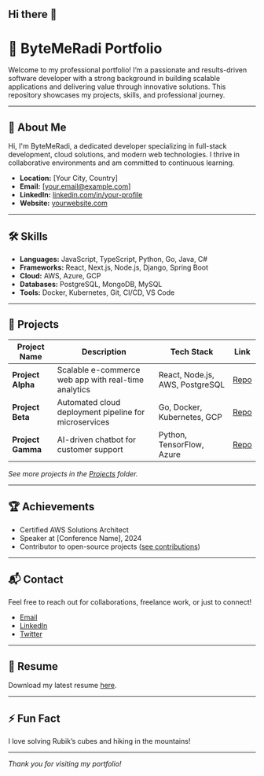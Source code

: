 ## Hi there 👋

# 🚀 ByteMeRadi Portfolio

Welcome to my professional portfolio! I’m a passionate and results-driven software developer with a strong background in building scalable applications and delivering value through innovative solutions. This repository showcases my projects, skills, and professional journey.

---

## 👋 About Me

Hi, I'm ByteMeRadi, a dedicated developer specializing in full-stack development, cloud solutions, and modern web technologies. I thrive in collaborative environments and am committed to continuous learning.

- **Location:** [Your City, Country]
- **Email:** [your.email@example.com]
- **LinkedIn:** [linkedin.com/in/your-profile](https://linkedin.com/in/your-profile)
- **Website:** [yourwebsite.com](https://yourwebsite.com)

---

## 🛠️ Skills

- **Languages:** JavaScript, TypeScript, Python, Go, Java, C#
- **Frameworks:** React, Next.js, Node.js, Django, Spring Boot
- **Cloud:** AWS, Azure, GCP
- **Databases:** PostgreSQL, MongoDB, MySQL
- **Tools:** Docker, Kubernetes, Git, CI/CD, VS Code

---

## 📂 Projects

| Project Name        | Description                                                               | Tech Stack                            | Link                                         |
|---------------------|---------------------------------------------------------------------------|----------------------------------------|----------------------------------------------|
| **Project Alpha**   | Scalable e-commerce web app with real-time analytics                      | React, Node.js, AWS, PostgreSQL        | [Repo](https://github.com/ByteMeRadi/alpha)  |
| **Project Beta**    | Automated cloud deployment pipeline for microservices                     | Go, Docker, Kubernetes, GCP            | [Repo](https://github.com/ByteMeRadi/beta)   |
| **Project Gamma**   | AI-driven chatbot for customer support                                    | Python, TensorFlow, Azure              | [Repo](https://github.com/ByteMeRadi/gamma)  |

*See more projects in the [Projects](./projects) folder.*

---

## 🏆 Achievements

- Certified AWS Solutions Architect
- Speaker at [Conference Name], 2024
- Contributor to open-source projects ([see contributions](https://github.com/ByteMeRadi?tab=overview&from=2024-01-01&to=2024-12-31))

---

## 📬 Contact

Feel free to reach out for collaborations, freelance work, or just to connect!

- [Email](mailto:your.email@example.com)
- [LinkedIn](https://linkedin.com/in/your-profile)
- [Twitter](https://twitter.com/yourhandle)

---

## 📄 Resume

Download my latest resume [here](./resume.pdf).

---

## ⚡ Fun Fact

I love solving Rubik’s cubes and hiking in the mountains!

---

*Thank you for visiting my portfolio!*
